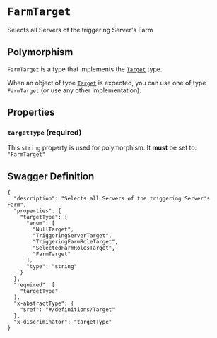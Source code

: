 # `FarmTarget` #

Selects all Servers of the triggering Server's Farm

## Polymorphism ##

`FarmTarget` is a type that implements the [`Target`](./../definitions/Target.mkd) type.

When an object of type [`Target`](./../definitions/Target.mkd) is expected, you can use one of type `FarmTarget`
(or use any other implementation).




## Properties ##

### `targetType` (required) ###




This `string` property is used for polymorphism. It **must** be set to: `"FarmTarget"`





## Swagger Definition ##

    {
      "description": "Selects all Servers of the triggering Server's Farm", 
      "properties": {
        "targetType": {
          "enum": [
            "NullTarget", 
            "TriggeringServerTarget", 
            "TriggeringFarmRoleTarget", 
            "SelectedFarmRolesTarget", 
            "FarmTarget"
          ], 
          "type": "string"
        }
      }, 
      "required": [
        "targetType"
      ], 
      "x-abstractType": {
        "$ref": "#/definitions/Target"
      }, 
      "x-discriminator": "targetType"
    }
